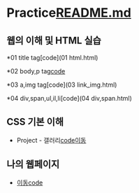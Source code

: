 # Practice[README.md](https://github.com/eunwookim/Practice/files/7102903/README.md)
## 웹의 이해 및 HTML 실습

  *01 title tag[code](01 html.html)
  
  *02 body,p tag[code](02_html_body.html)
  
  *03 a,img tag[code](03 link_img.html)
  
  *04 div,span,ul,il,li[code](04 div,span.html)
## CSS 기본 이해
   * Project - 갤러리[code](https://github.com/eunwookim/Practice/blob/main/css_practice/img_page.html)[이동](http://localhost:63342/pythonProject/06%20border_style.html?_ijt=jjn9g6qur6qhpsrmg74bog0vbq&_ij_reload=RELOAD_ON_SAVE)

## 나의 웹페이지
   * [이동](https://eunwookim.github.io/Practice/css_practice/my_homepage.html)[code](https://github.com/eunwookim/Practice/blob/main/css_practice/my_homepage.html)
   


